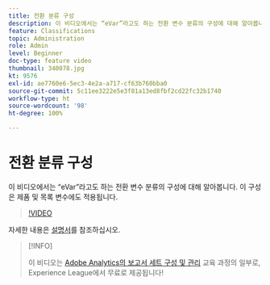 ```yaml
---
title: 전환 분류 구성
description: 이 비디오에서는 “eVar”라고도 하는 전환 변수 분류의 구성에 대해 알아봅니다. 이 구성은 제품 및 목록 변수에도 적용됩니다.
feature: Classifications
topic: Administration
role: Admin
level: Beginner
doc-type: feature video
thumbnail: 340078.jpg
kt: 9576
exl-id: ae7760e6-5ec3-4e2a-a717-cf63b760bba0
source-git-commit: 5c11ee3222e5e3f81a13ed8fbf2cd22fc32b1740
workflow-type: ht
source-wordcount: '98'
ht-degree: 100%

---
```


# 전환 분류 구성

이 비디오에서는 “eVar”라고도 하는 전환 변수 분류의 구성에 대해 알아봅니다. 이 구성은 제품 및 목록 변수에도 적용됩니다.

>[!VIDEO](https://video.tv.adobe.com/v/340078/?quality=12&learn=on)

자세한 내용은 [설명서](https://experienceleague.adobe.com/docs/analytics/admin/admin-tools/conversion-variables/conversion-classifications.html)를 참조하십시오.

>[!INFO]
>
> 이 비디오는 [Adobe Analytics의 보고서 세트 구성 및 관리](https://experienceleague.adobe.com/?recommended=Analytics-A-1-2021.1.administration) 교육 과정의 일부로, Experience League에서 무료로 제공됩니다!